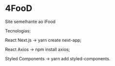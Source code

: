 # 4FooD
Site semelhante ao iFood

Tecnologias:

<p>React Next.js -> yarn create next-app;<p>
<p>React Axios -> npm install axios;<p>
<p>Styled Components -> yarn add styled-components.<p>
